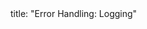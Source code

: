 <frontmatter>
title: "Error Handling: Logging"
</frontmatter>

<include src="navbar.md" boilerplate />

<include src="container-inPage-asFlat.md" boilerplate />